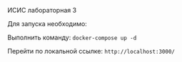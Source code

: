 ИСИС лабораторная 3

Для запуска необходимо:

Выполнить команду:
<code>docker-compose up -d</code>

Перейти по локальной ссылке:
<code>http://localhost:3000/</code>

